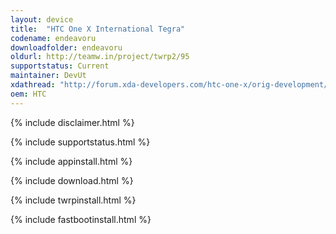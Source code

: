 ```yaml
---
layout: device
title:  "HTC One X International Tegra"
codename: endeavoru
downloadfolder: endeavoru
oldurl: http://teamw.in/project/twrp2/95
supportstatus: Current 
maintainer: DevUt
xdathread: "http://forum.xda-developers.com/htc-one-x/orig-development/twrp-htc-one-x-t3429300"
oem: HTC
---
```


{% include disclaimer.html %}

{% include supportstatus.html %}

{% include appinstall.html %}

{% include download.html %}

{% include twrpinstall.html %}

{% include fastbootinstall.html %}
